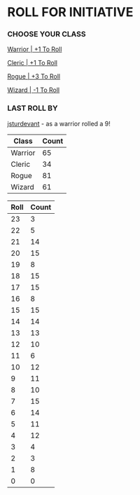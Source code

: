 # ROLL FOR INITIATIVE
### CHOOSE YOUR CLASS

[Warrior | +1 To Roll](https://github.com/benjaminsampica/benjaminsampica/issues/new?title=roll%7Cwarrior&body=Just+click+%27Submit+new+issue%27.)

[Cleric | +1 To Roll](https://github.com/benjaminsampica/benjaminsampica/issues/new?title=roll%7Ccleric&body=Just+click+%27Submit+new+issue%27.)

[Rogue | +3 To Roll](https://github.com/benjaminsampica/benjaminsampica/issues/new?title=roll%7Crogue&body=Just+click+%27Submit+new+issue%27.)

[Wizard | -1 To Roll](https://github.com/benjaminsampica/benjaminsampica/issues/new?title=roll%7Cwizard&body=Just+click+%27Submit+new+issue%27.)
### LAST ROLL BY
[jsturdevant](https://www.github.com/jsturdevant) - as a warrior rolled a 9!

|Class|Count|
|-|-|
|Warrior|65|
|Cleric|34|
|Rogue|81|
|Wizard|61|

|Roll|Count|
|-|-|
|23|3
|22|5
|21|14
|20|15
|19|8
|18|15
|17|15
|16|8
|15|15
|14|14
|13|13
|12|10
|11|6
|10|12
|9|11
|8|10
|7|15
|6|14
|5|11
|4|12
|3|4
|2|3
|1|8
|0|0
